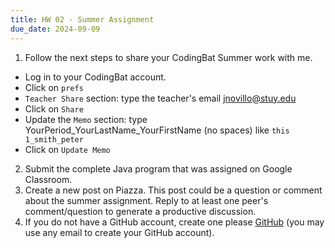 ```yaml
---
title: HW 02 - Summer Assignment
due_date: 2024-09-09
---
```



1. Follow the next steps to share your CodingBat Summer work with me.
  * Log in to your CodingBat account.
  * Click on ```prefs```
  * ```Teacher Share``` section: type the teacher's email jnovillo@stuy.edu
  * Click on ```Share```
  * Update the ```Memo``` section: type YourPeriod_YourLastName_YourFirstName (no spaces) like ```this 1_smith_peter```
  * Click on ```Update Memo```
2. Submit the complete Java program that was assigned on Google Classroom.
3. Create a new post on Piazza. This post could be a question or comment about the summer assignment. Reply to at least one peer's comment/question to generate a productive discussion.
4. If you do not have a GitHub account, create one please [GitHub](https://github.com/) (you may use any email to create your GitHub account).
